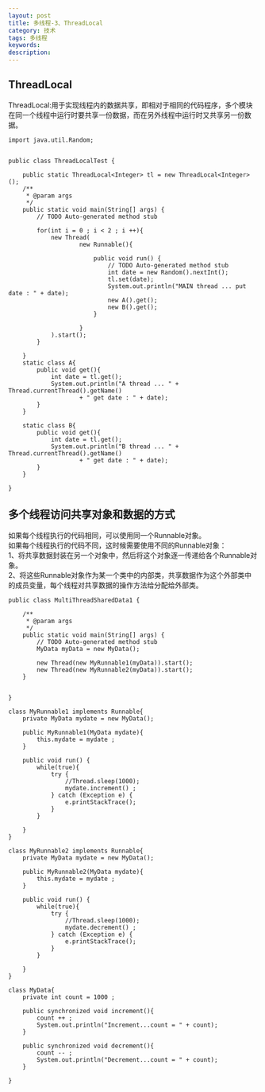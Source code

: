 ```yaml
---
layout: post
title: 多线程-3、ThreadLocal
category: 技术
tags: 多线程
keywords: 
description: 
---
```


## ThreadLocal ##

ThreadLocal:用于实现线程内的数据共享，即相对于相同的代码程序，多个模块在同一个线程中运行时要共享一份数据，而在另外线程中运行时又共享另一份数据。

	import java.util.Random;


	public class ThreadLocalTest {

		public static ThreadLocal<Integer> tl = new ThreadLocal<Integer>();
		/**
		 * @param args
		 */
		public static void main(String[] args) {
			// TODO Auto-generated method stub
			
			for(int i = 0 ; i < 2 ; i ++){
				new Thread(
						new Runnable(){
	
							public void run() {
								// TODO Auto-generated method stub
								int date = new Random().nextInt();
								tl.set(date);
								System.out.println("MAIN thread ... put date : " + date);
								new A().get();
								new B().get();
							}
							
						}
				).start();
			}
	
		}
		static class A{
			public void get(){
				int date = tl.get();
				System.out.println("A thread ... " + Thread.currentThread().getName() 
						+ " get date : " + date);
			}
		}
	
		static class B{
			public void get(){
				int date = tl.get();
				System.out.println("B thread ... " + Thread.currentThread().getName() 
						+ " get date : " + date);
			}
		}

	}
	
## 多个线程访问共享对象和数据的方式 ##
如果每个线程执行的代码相同，可以使用同一个Runnable对象。  
如果每个线程执行的代码不同，这时候需要使用不同的Runnable对象：  
1、将共享数据封装在另一个对象中，然后将这个对象逐一传递给各个Runnable对象。  
2、将这些Runnable对象作为某一个类中的内部类，共享数据作为这个外部类中的成员变量，每个线程对共享数据的操作方法给分配给外部类。  

	
	public class MultiThreadSharedData1 {
	
		/**
		 * @param args
		 */
		public static void main(String[] args) {
			// TODO Auto-generated method stub
			MyData myData = new MyData();
			
			new Thread(new MyRunnable1(myData)).start();
			new Thread(new MyRunnable2(myData)).start();
		}
		
	
	}

	class MyRunnable1 implements Runnable{
		private MyData mydate = new MyData();
		
		public MyRunnable1(MyData mydate){
			this.mydate = mydate ;
		}
	
		public void run() {
			while(true){
				try {
					//Thread.sleep(1000);
					mydate.increment() ;
				} catch (Exception e) {
					e.printStackTrace();
				}
			}
			
		}
	}

	class MyRunnable2 implements Runnable{
		private MyData mydate = new MyData();
		
		public MyRunnable2(MyData mydate){
			this.mydate = mydate ;
		}
	
		public void run() {
			while(true){
				try {
					//Thread.sleep(1000);
					mydate.decrement() ;
				} catch (Exception e) {
					e.printStackTrace();
				}
			}
			
		}
	}

	class MyData{
		private int count = 1000 ;
		
		public synchronized void increment(){
			count ++ ;
			System.out.println("Increment...count = " + count);
		}
	
		public synchronized void decrement(){
			count -- ;
			System.out.println("Decrement...count = " + count);
		}
	
	}
